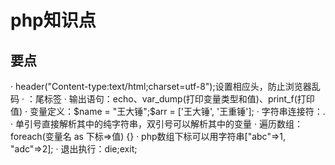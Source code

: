 # php知识点

## 要点
· header("Content-type:text/html;charset=utf-8");设置相应头，防止浏览器乱码
· <?php：头标签 php代码 ?>：尾标签
· 输出语句：echo、var_dump(打印变量类型和值)、print_f(打印值)
· 变量定义：$name = "王大锤";$arr = ['王大锤', '王重锤'];
· 字符串连接符：.
· 单引号直接解析其中的纯字符串，双引号可以解析其中的变量
· 遍历数组：foreach(变量名 as 下标=>值) {}
· php数组下标可以用字符串["abc"=>1, "adc"=>2];
· 退出执行：die;exit;